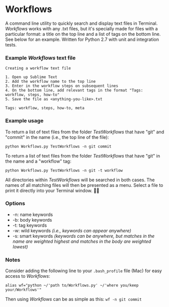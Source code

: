 # Workflows
A command line utility to quickly search and display text files in Terminal. *Workflows* works with any .txt files, but it's specially made for files with a particular format: a title on the top line and a list of tags on the bottom line. See below for an example. Written for Python 2.7 with unit and integration tests.

### Example *Workflows* text file

	Creating a workflow text file
	
	1. Open up Sublime Text
	2. Add the workflow name to the top line
	3. Enter in the workflow steps on subsequent lines
	4. On the bottom line, add relevant tags in the format "Tags: workflow, steps, how-to"
	5. Save the file as <anything-you-like>.txt
	
	Tags: workflow, steps, how-to, meta

### Example usage
To return a list of text files from the folder *TestWorkflows* that have "git" and "commit" in the name (i.e., the top line of the file):
		
	python Workflows.py TestWorkflows -n git commit 
	
To return a list of text files from the folder *TestWorkflows* that have "git" in the name and a "workflow" tag:
		
	python Workflows.py TestWorkflows -n git -t workflow

All directories within *TestWorkflows* will be searched in both cases. The names of all matching files will then be presented as a menu. Select a file to print it directly into your Terminal window. 👏🏼

### Options
* -n: name keywords
* -b: body keywords
* -t: tag keywords
* -w: wild keywords *(i.e., keywords can appear anywhere)*
* -s: smart keywords *(keywords can be anywhere, but matches in the name are weighted highest and matches in the body are weighted lowest)*

### Notes
Consider adding the following line to your `.bash_profile` file (Mac) for easy access to *Workflows*:

	alias wf="python ~/'path to/Workflows.py' ~/'where you/keep your/Workflows'"

Then using *Workflows* can be as simple as this: `wf -n git commit`
